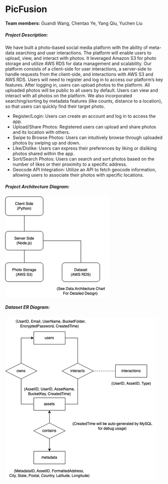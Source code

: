 # PicFusion

**Team members:** Guandi Wang, Chentao Ye, Yang Qiu, Yuchen Liu

##### **Project Description:**

We have built a photo-based social media platform with the ability of meta-data searching and user interactions. The platform will enable users to upload, view, and interact with photos. It leveraged Amazon S3 for photo storage and utilize AWS RDS for data management and scalability.
Our platform consists of a client-side for user interactions, a server-side to handle requests from the client-side, and interactions with AWS S3 and AWS RDS.
Users will need to register and log in to access our platform’s key features. After logging in, users can upload photos to the platform. All uploaded photos will be public to all users by default. Users can view and interact with all photos on the platform. We also incorporated searching/sorting by metadata features (like counts, distance to a location), so that users can quickly find their target photo.

- Register/Login: Users can create an account and log in to access the app.
- Upload/Share Photos: Registered users can upload and share photos and its location with others.
- Swipe to Browse Photos: Users can intuitively browse through uploaded photos by swiping up and down.
- Like/Dislike: Users can express their preferences by liking or disliking photos shared within the app.
- Sort/Search Photos: Users can search and sort photos based on the number of likes or their proximity to a specific address.
- Geocode API Integration: Utilize an API to fetch geocode information, allowing users to associate their photos with specific locations.

##### **Project Architecture Diagram:**

![Imgur](Software_Architecture_Chart.png)



##### **Dataset ER Diagram:**

![Imgur](Data_Architecture_Chart.png)


